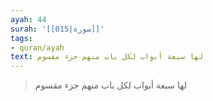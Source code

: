```yaml
---
ayah: 44
surah: '[[015|سورة]]'
tags:
- quran/ayah
text: لها سبعة أبواب لكل باب منهم جزء مقسوم
---
```

> لها سبعة أبواب لكل باب منهم جزء مقسوم
